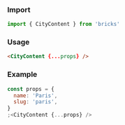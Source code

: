 ### Import

```js static
import { CityContent } from 'bricks'
```

### Usage

```html
<CityContent {...props} />
```

### Example

```jsx
const props = {
  name: 'Paris',
  slug: 'paris',
}
;<CityContent {...props} />
```
